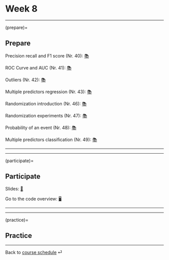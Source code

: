 # Week 8



---

(prepare)=
## Prepare

Precision recall and F1 score (Nr. 40): [📚](https://mlu-explain.github.io/precision-recall/)

ROC Curve and AUC (Nr. 41): [📚](https://mlu-explain.github.io/roc-auc/)

Outliers (Nr. 42): [📚](https://openintro-ims.netlify.app/model-slr.html#outliers-in-regression)

Multiple predictors regression (Nr. 43): [📚](https://openintro-ims.netlify.app/model-mlr.html#model-mlr)



Randomization introduction (Nr. 46): [📚](https://openintro-ims.netlify.app/foundations-randomization.html)

Randomization experiments (Nr. 47): [📚](https://openintro-ims.netlify.app/foundations-randomization.html#caseStudySexDiscrimination)

Probability of an event (Nr. 48): [📚](https://openintro-ims.netlify.app/model-logistic.html#modelingTheProbabilityOfAnEvent)

Multiple predictors classification (Nr. 49): [📚](https://openintro-ims.netlify.app/model-logistic.html#logistic-model-with-many-variables)

---

---


(participate)=
## Participate


Slides: [📑](https://drive.google.com/file/d/10PkF_EiAFjJ8-w2G29sewOQib0gKKISK/view?usp=sharing)

Go to the code overview: [🖥](../code/code-overview.md)



---

---


(practice)=
## Practice




---

Back to [course schedule](../docs/course-schedule.md) ⏎
